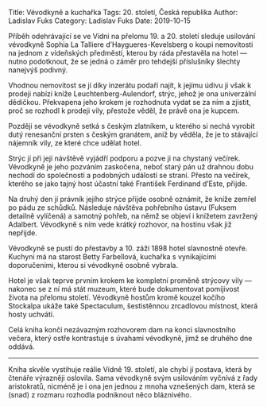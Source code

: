 Title: Vévodkyně a kuchařka
Tags: 20. století, Česká republika
Author: Ladislav Fuks
Category: Ladislav Fuks
Date: 2019-10-15

Příběh odehrávající se ve Vídni na přelomu 19. a 20. století sleduje usilování vévodkyně Sophia La Talliere d’Haygueres-Kevelsberg o koupi nemovitosti na jednom z vídeňských předměstí, kterou by ráda přestavěla na hotel — nutno podotknout, že se jedná o záměr pro tehdejší příslušníky šlechty nanejvýš podivný.

Vhodnou nemovitost se jí díky inzerátu podaří najít, k jejímu údivu ji však k prodeji nabízí kníže Leuchtenberg-Aulendorf, strýc, jehož je ona univerzální dědičkou. Překvapena jeho krokem je rozhodnuta vydat se za ním a zjistit, proč se rozhodl k prodeji vily, přestože věděl, že právě ona je kupcem.

Později se vévodkyně setká s českým zlatníkem, u kterého si nechá vyrobit dutý renesanční prsten s českým granátem, aniž by věděla, že je to stávající nájemník vily, ze které chce udělat hotel.

Strýc jí při její návštěvě vyjádří podporu a pozve ji na chystaný večírek. Vévodkyně je jeho pozváním zaskočena, neboť starý pán už drahnou dobu nechodí do společnosti a podobných událostí se straní. Přesto na večírek, kterého se jako tajný host účastní také František Ferdinand d’Este, přijde.

Na druhý den jí právník jejího strýce přijde osobně oznámit, že kníže zemřel po pádu ze schůdků.
Následuje návštěva pohřebního ústavu (Fuksem detailně vylíčená) a samotný pohřeb, na němž se objeví i knížetem zavržený Adalbert. Vévodkyně s ním vede krátký rozhovor, na hostinu však již nepřijde.

Vévodkyně se pustí do přestavby a 10. záží 1898 hotel slavnostně otevře. Kuchyni má na starost Betty Farbellová, kuchařka s vynikajícími doporučeními, kterou si vévodkyně osobně vybrala.

Hotel je však teprve prvním krokem ke kompletní proměně strýcovy vily — nakonec se z ní má stát muzeum, které bude dokumentovat pomíjivost života na přelomu století. Vévodkyně hostům kromě kouzel kočího Stockalpa ukáže také Spectaculum, šestistěnnou zrcadlovou místnost, která hosty uchvátí.

Celá kniha končí nezávazným rozhovorem dam na konci slavnostního večera, který ostře kontrastuje s úvahami vévodkyně, jimž se druhého dne oddává.

----------

Kniha skvěle vystihuje reálie Vídně 19. století, ale chybí jí postava, která by čtenáře výrazněji oslovila. Sama vévodkyně svým usilováním vyčnívá z řady aristokratů, nicméně je i ona jen jednou z mnoha vznešených dam, která se (snad) z rozmaru rozhodla podniknout něco bláznivého.

